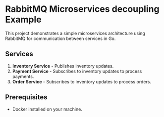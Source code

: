 # RabbitMQ Microservices decoupling Example

This project demonstrates a simple microservices architecture using RabbitMQ for communication between services in Go.

## Services

1. **Inventory Service** - Publishes inventory updates.
2. **Payment Service** - Subscribes to inventory updates to process payments.
3. **Order Service** - Subscribes to inventory updates to process orders.

## Prerequisites

- Docker installed on your machine.
